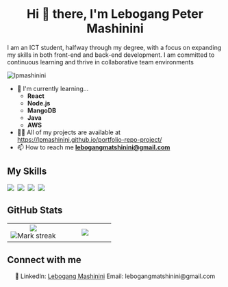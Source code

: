 <h1 align="center">Hi 👋 there, I'm Lebogang Peter Mashinini</h1>

I am an ICT student, halfway through my degree, with a focus on expanding my skills in both front-end and back-end development. I am committed to continuous learning and thrive in collaborative team environments

<img src="https://komarev.com/ghpvc/?username=lpmashinini&label=Profile%20views&color=0e75b6&style=flat" alt="lpmashinini">

*   🌱 I'm currently learning…
    *   **React**
    *   **Node.js**
    *   **MangoDB**
    *   **Java**
    *   **AWS**
*   👨‍💻 All of my projects are available at <a href="https://lpmashinini.github.io/portfolio-repo-project/">https://lpmashinini.github.io/portfolio-repo-project/</a>
*   📫 How to reach me **lebogangmatshinini@gmail.com**

## My Skills

<img src="https://img.shields.io/badge/JavaScript-F7DF1E?logo=javascript&logoColor=000"> 
<img src="https://img.shields.io/badge/React-61DAFB?logo=react&logoColor=white"> 
<img src="https://img.shields.io/badge/Node.js-6DA55F?logo=node.js&logoColor=white"> 
<img src="https://img.shields.io/badge/MongoDB-%234ea94b.svg?logo=mongodb&logoColor=white"> 

## GitHub Stats

<table><tbody><tr border="none"><td width="50%" align="center">
<img align="center" src="https://readme-stats-fork-mauve.vercel.app/api/?username=lpMashinini&theme=dark&show_icons=true&count_private=true"><br>
<img alt="Mark streak" src="https://github-readme-streak-stats-five-roan.vercel.app?user=lpMashinini&theme=dark"></td><td width="50%" align="center">
<img align="center" src="https://readme-stats-fork-mauve.vercel.app/api/top-langs/?username=lpMashinini&theme=dark&hide_border=false&no-bg=true&no-frame=true&langs_count=6"></td></tr></tbody></table>

## Connect with me

<p align="center">🔗 LinkedIn: <a href="www.linkedin.com/in/lebogang-peter-mashinini-6b017b342" target="_blank">Lebogang Mashinini</a> Email: lebogangmatshinini@gmail.com</p>
